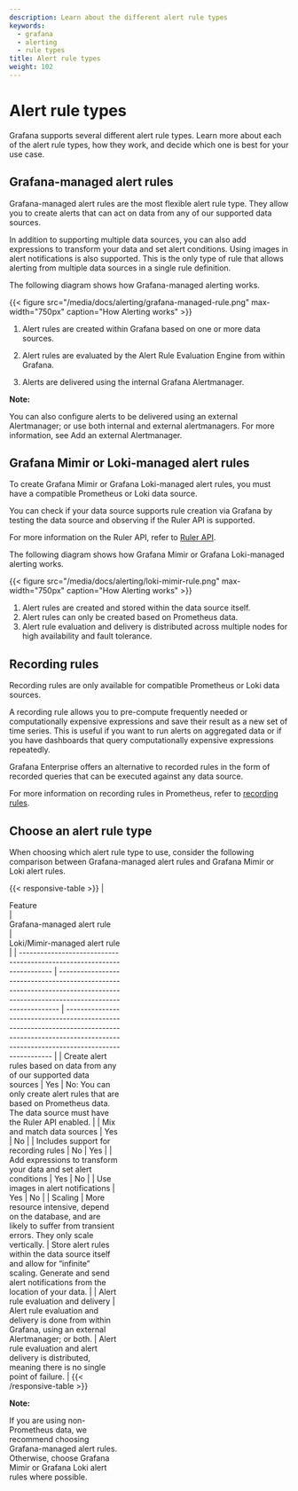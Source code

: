 ```yaml
---
description: Learn about the different alert rule types
keywords:
  - grafana
  - alerting
  - rule types
title: Alert rule types
weight: 102
---
```


# Alert rule types

Grafana supports several different alert rule types. Learn more about each of the alert rule types, how they work, and decide which one is best for your use case.

## Grafana-managed alert rules

Grafana-managed alert rules are the most flexible alert rule type. They allow you to create alerts that can act on data from any of our supported data sources.

In addition to supporting multiple data sources, you can also add expressions to transform your data and set alert conditions. Using images in alert notifications is also supported. This is the only type of rule that allows alerting from multiple data sources in a single rule definition.

The following diagram shows how Grafana-managed alerting works.

{{< figure src="/media/docs/alerting/grafana-managed-rule.png" max-width="750px" caption="How Alerting works" >}}

1. Alert rules are created within Grafana based on one or more data sources.

1. Alert rules are evaluated by the Alert Rule Evaluation Engine from within Grafana.

1. Alerts are delivered using the internal Grafana Alertmanager.

**Note:**

You can also configure alerts to be delivered using an external Alertmanager; or use both internal and external alertmanagers.
For more information, see Add an external Alertmanager.

## Grafana Mimir or Loki-managed alert rules

To create Grafana Mimir or Grafana Loki-managed alert rules, you must have a compatible Prometheus or Loki data source.

You can check if your data source supports rule creation via Grafana by testing the data source and observing if the Ruler API is supported.

For more information on the Ruler API, refer to [Ruler API](docs/loki/latest/api/#ruler).

The following diagram shows how Grafana Mimir or Grafana Loki-managed alerting works.

{{< figure src="/media/docs/alerting/loki-mimir-rule.png" max-width="750px" caption="How Alerting works" >}}

1. Alert rules are created and stored within the data source itself.
1. Alert rules can only be created based on Prometheus data.
1. Alert rule evaluation and delivery is distributed across multiple nodes for high availability and fault tolerance.

## Recording rules

Recording rules are only available for compatible Prometheus or Loki data sources.

A recording rule allows you to pre-compute frequently needed or computationally expensive expressions and save their result as a new set of time series. This is useful if you want to run alerts on aggregated data or if you have dashboards that query computationally expensive expressions repeatedly.

Grafana Enterprise offers an alternative to recorded rules in the form of recorded queries that can be executed against any data source.

For more information on recording rules in Prometheus, refer to [recording rules](https://prometheus.io/docs/prometheus/latest/configuration/recording_rules/).

## Choose an alert rule type

When choosing which alert rule type to use, consider the following comparison between Grafana-managed alert rules and Grafana Mimir or Loki alert rules.

{{< responsive-table >}}
| <div style="width:200px">Feature</div> | <div style="width:200px">Grafana-managed alert rule</div> | <div style="width:200px">Loki/Mimir-managed alert rule |
| ----------------------------------------------------------------------- | ---------------------------------------------------------------------------------------------------------------------------- | ------------------------------------------------------------------------------------------------------------------------------------------------------- |
| Create alert rules based on data from any of our supported data sources | Yes | No: You can only create alert rules that are based on Prometheus data. The data source must have the Ruler API enabled. |
| Mix and match data sources | Yes | No |
| Includes support for recording rules | No | Yes |
| Add expressions to transform your data and set alert conditions | Yes | No |
| Use images in alert notifications | Yes | No |
| Scaling | More resource intensive, depend on the database, and are likely to suffer from transient errors. They only scale vertically. | Store alert rules within the data source itself and allow for “infinite” scaling. Generate and send alert notifications from the location of your data. |
| Alert rule evaluation and delivery | Alert rule evaluation and delivery is done from within Grafana, using an external Alertmanager; or both. | Alert rule evaluation and alert delivery is distributed, meaning there is no single point of failure. |
{{< /responsive-table >}}

**Note:**

If you are using non-Prometheus data, we recommend choosing Grafana-managed alert rules. Otherwise, choose Grafana Mimir or Grafana Loki alert rules where possible.
